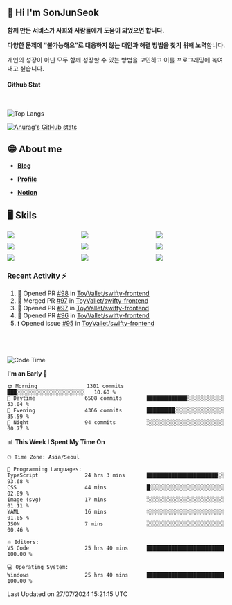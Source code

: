 ## 👋 Hi I'm SonJunSeok

**함께 만든 서비스가 사회와 사람들에게 도움이 되었으면 합니다.** 

**다양한 문제에 “불가능해요”로 대응하지 않는 대안과 해결 방법을 찾기 위해 노력**합니다. 

개인의 성장이 아닌 모두 함께 성장할 수 있는 방법을 고민하고 이를 프로그래밍에 녹여내고 싶습니다.

#### Github Stat
<div style="margin-top:50px;">

![Top Langs](https://github-readme-stats.vercel.app/api/top-langs/?username=kd02109&layout=compact&bg_color=dbf4ff&title_color=67adcc&text_color=67adcc&hide_border=true&show_icons=true&icon_color=67adcc&rank_icon=github&count_private=true&card_width=400px&card_height=300px)

[![Anurag's GitHub stats](https://github-readme-stats.vercel.app/api?username=kd02109&bg_color=dbf4ff&title_color=67adcc&text_color=67adcc&hide_border=true&show_icons=true&icon_color=67adcc&rank_icon=github&count_private=true&card_width=250px)](https://github.com/anuraghazra/github-readme-stats)


</div>



## 😁 About me
-  <a href="https://sonblog.vercel.app/" target="_blank"><strong>Blog</strong></a>

-  <a href="https://nostalgic-marquis-7af.notion.site/Frontend-Engineer-ec9b6e38c7824e7fb7f6fca4fc8564a5?pvs=74" target="_blank"><strong>Profile</strong></a>

-  <a href="https://nostalgic-marquis-7af.notion.site/Front-End-f0f3b7fcec3045c482c1cd33dfcf2abc?pvs=74" target="_blank"><strong>Notion</strong></a>

## 🖥️ Skils


<div style="display:grid; grid-template-rows:repeat(3, 1fr); grid-template-columns:repeat(3, 1fr); gap:10px">
  <img src="https://img.shields.io/badge/javascript-F7DF1E?style=flat-square&logo=javascript&logoColor=black"> 
  <img src="https://img.shields.io/badge/typescript-3178C6?style=flat-square&logo=typescript&logoColor=white"/>
  <img src="https://img.shields.io/badge/react-61DAFB?style=flat-square&logo=react&logoColor=black"/>
  <img src="https://img.shields.io/badge/redux-764ABC?style=flat-square&logo=redux&logoColor=white"/>
  <img src="https://img.shields.io/badge/styledcomponents-DB7093?style=flat-square&logo=styledcomponents&logoColor=white"/>
  <img src="https://img.shields.io/badge/tailwindcss-06B6D4?style=flat-square&logo=tailwindcss&logoColor=white"/>
  <img src="https://img.shields.io/badge/reactquery-FF4154?style=flat-square&logo=reactquery&logoColor=white"/>
  <img src="https://img.shields.io/badge/Next.js-B4B4DC?style=flat&logo=Next.js&logoColor=black"/>
  <img src="https://img.shields.io/badge/reactrouter-CA4245?style=flat-square&logo=reactrouter&logoColor=white"/>
</div>

### Recent Activity :zap:
<!--START_SECTION:activity-->
1. 💪 Opened PR [#98](https://github.com/ToyVallet/swifty-frontend/pull/98) in [ToyVallet/swifty-frontend](https://github.com/ToyVallet/swifty-frontend)
2. 🎉 Merged PR [#97](https://github.com/ToyVallet/swifty-frontend/pull/97) in [ToyVallet/swifty-frontend](https://github.com/ToyVallet/swifty-frontend)
3. 💪 Opened PR [#97](https://github.com/ToyVallet/swifty-frontend/pull/97) in [ToyVallet/swifty-frontend](https://github.com/ToyVallet/swifty-frontend)
4. 💪 Opened PR [#96](https://github.com/ToyVallet/swifty-frontend/pull/96) in [ToyVallet/swifty-frontend](https://github.com/ToyVallet/swifty-frontend)
5. ❗ Opened issue [#95](https://github.com/ToyVallet/swifty-frontend/issues/95) in [ToyVallet/swifty-frontend](https://github.com/ToyVallet/swifty-frontend)
<!--END_SECTION:activity-->

<br/>
<br/>

<!--START_SECTION:waka-->
![Code Time](http://img.shields.io/badge/Code%20Time-1%2C933%20hrs%2042%20mins-blue)

**I'm an Early 🐤** 

```text
🌞 Morning                1301 commits        ███░░░░░░░░░░░░░░░░░░░░░░   10.60 % 
🌆 Daytime                6508 commits        █████████████░░░░░░░░░░░░   53.04 % 
🌃 Evening                4366 commits        █████████░░░░░░░░░░░░░░░░   35.59 % 
🌙 Night                  94 commits          ░░░░░░░░░░░░░░░░░░░░░░░░░   00.77 % 
```


📊 **This Week I Spent My Time On** 

```text
🕑︎ Time Zone: Asia/Seoul

💬 Programming Languages: 
TypeScript               24 hrs 3 mins       ███████████████████████░░   93.68 % 
CSS                      44 mins             █░░░░░░░░░░░░░░░░░░░░░░░░   02.89 % 
Image (svg)              17 mins             ░░░░░░░░░░░░░░░░░░░░░░░░░   01.11 % 
YAML                     16 mins             ░░░░░░░░░░░░░░░░░░░░░░░░░   01.05 % 
JSON                     7 mins              ░░░░░░░░░░░░░░░░░░░░░░░░░   00.46 % 

🔥 Editors: 
VS Code                  25 hrs 40 mins      █████████████████████████   100.00 % 

💻 Operating System: 
Windows                  25 hrs 40 mins      █████████████████████████   100.00 % 
```


 Last Updated on 27/07/2024 15:21:15 UTC
<!--END_SECTION:waka-->
